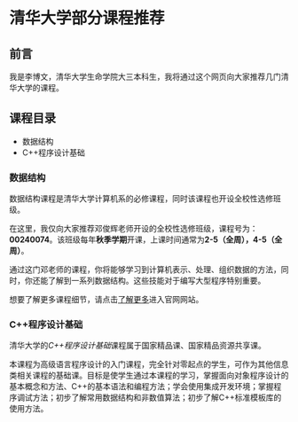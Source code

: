# 清华大学部分课程推荐

## 前言

我是李博文，清华大学生命学院大三本科生，我将通过这个网页向大家推荐几门清华大学的课程。

## 课程目录
- 数据结构
- C++程序设计基础

### 数据结构

数据结构课程是清华大学计算机系的必修课程，同时该课程也开设全校性选修班级。

在这里，我仅向大家推荐邓俊辉老师开设的全校性选修班级，课程号为：**00240074**。该班级每年**秋季学期**开课，上课时间通常为**2-5（全周），4-5（全周）**。

通过这门邓老师的课程，你将能够学习到计算机表示、处理、组织数据的方法，同时，你还能了解到一系列数据结构。这些技能对于编写大型程序特别重要。

想要了解更多课程细节，请点击[了解更多](http://dsa.cs.tsinghua.edu.cn/~deng/ds/tsinghua/ "邓俊辉老师数据结构课程官网")进入官网网站。

### C++程序设计基础

清华大学的*C++程序设计基础*课程属于国家精品课、国家精品资源共享课。 

本课程为高级语言程序设计的入门课程，完全针对零起点的学生，可作为其他信息类相关课程的基础课。目标是使学生通过本课程的学习，掌握面向对象程序设计的基本概念和方法、C++的基本语法和编程方法；学会使用集成开发环境；掌握程序调试方法；初步了解常用数据结构和非数值算法；初步了解C++标准模板库的使用方法。
